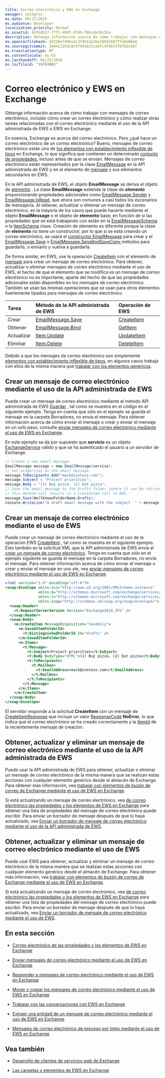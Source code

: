 ```yaml
---
title: Correo electrónico y EWS en Exchange
manager: sethgros
ms.date: 09/17/2015
ms.audience: Developer
localization_priority: Normal
ms.assetid: 4d7bdb37-f7f1-409f-9749-f8bcde7dc52a
description: Obtenga información acerca de cómo trabajar con mensajes de correo electrónico, incluido cómo crear un correo electrónico y cómo realizar otras tareas relacionadas con el correo electrónico mediante el uso de la API administrada de EWS o EWS en Exchange.
ms.openlocfilehash: d222be7409a3c3f4613a2be39b83b977fabb09e8
ms.sourcegitcommit: 34041125dc8c5f993b21cebfc4f8b72f0fd2cb6f
ms.translationtype: MT
ms.contentlocale: es-ES
ms.lasthandoff: 06/25/2018
ms.locfileid: "19763002"
---
```

# <a name="email-and-ews-in-exchange"></a>Correo electrónico y EWS en Exchange

Obtenga información acerca de cómo trabajar con mensajes de correo electrónico, incluido cómo crear un correo electrónico y cómo realizar otras tareas relacionadas con el correo electrónico mediante el uso de la API administrada de EWS o EWS en Exchange.
  

  
En esencia, Exchange es acerca del correo electrónico. Pero ¿qué hace un correo electrónico de un correo electrónico? Bueno, mensajes de correo electrónico están uno de [los elementos con establecimiento inflexible de tipos](folders-and-items-in-ews-in-exchange.md#bk_item) en Exchange, lo que significa que contienen un determinado [conjunto de propiedades](email-properties-and-elements-in-ews-in-exchange.md), incluso antes de que se envían. Mensajes de correo electrónico están representados por la clase [EmailMessage](http://msdn.microsoft.com/en-us/library/microsoft.exchange.webservices.data.emailmessage%28v=exchg.80%29.aspx) en la API administrada de EWS y en el elemento de [mensaje](http://msdn.microsoft.com/library/2400b33c-43b2-4fc2-b6fb-275a99e0e810%28Office.15%29.aspx) y sus elementos secundarios en EWS. 
  
En la API administrada de EWS, el objeto **EmailMessage** se deriva el objeto de [elemento](http://msdn.microsoft.com/en-us/library/microsoft.exchange.webservices.data.item%28v=exchg.80%29.aspx) . La clase **EmailMessage** extiende la clase de **elemento** proporcionando propiedades adicionales como [EmailMessage.Sender](http://msdn.microsoft.com/en-us/library/microsoft.exchange.webservices.data.emailmessage.sender%28v=exchg.80%29.aspx) y [EmailMessage.IsRead](http://msdn.microsoft.com/en-us/library/office/microsoft.exchange.webservices.data.emailmessage.isread%28v=exchg.80%29.aspx), que ahora son comunes a casi todos los escenarios de mensajería. Al obtener, actualizar o eliminar un mensaje de correo electrónico, en la mayoría de los casos que puede hacerlo mediante el objeto **EmailMessage** o el objeto de **elemento** base, en función de si las propiedades que se está trabajando con están en la [EmailMessageSchema](http://msdn.microsoft.com/en-us/library/microsoft.exchange.webservices.data.emailmessageschema%28v=exchg.80%29.aspx) o la [ ItemSchema](http://msdn.microsoft.com/en-us/library/microsoft.exchange.webservices.data.itemschema%28v=exchg.80%29.aspx) clase. Creación de elemento es diferente porque la clase de **elemento** no tiene un constructor, por lo que si se está creando un correo electrónico, se usará el [constructor EmailMessage](http://msdn.microsoft.com/en-us/library/office/microsoft.exchange.webservices.data.emailmessage.emailmessage%28v=exchg.80%29.aspx) para crear y el [EmailMessage.Save](http://msdn.microsoft.com/en-us/library/microsoft.exchange.webservices.data.emailmessage.save%28v=exchg.80%29.aspx) o [EmailMessage.SendAndSaveCopy ](http://msdn.microsoft.com/en-us/library/microsoft.exchange.webservices.data.emailmessage.sendandsavecopy%28v=exchg.80%29.aspx)métodos para guardarlo, o enviarlo y vuelva a guardarla. 
  
De forma similar, en EWS, use la operación [CreateItem](http://msdn.microsoft.com/library/fe6bb7fc-8918-4e6e-b0a1-b7e0ef44c3d1%28Office.15%29.aspx) con el elemento de [mensaje](http://msdn.microsoft.com/library/2400b33c-43b2-4fc2-b6fb-275a99e0e810%28Office.15%29.aspx) para crear un mensaje de correo electrónico. Para obtener, actualizar o eliminar mensajes de correo electrónico mediante el uso de EWS, el hecho de que el elemento que se modifica es un mensaje de correo electrónico no es importante, aparte del hecho de que las propiedades adicionales están disponibles en los mensajes de correo electrónico. También se usan las mismas operaciones que se usan para otros elementos fuertemente tipados para mensajes de correo electrónico. 
  
|**Tarea**|**Método de la API administrada de EWS**|**Operación de EWS**|
|:-----|:-----|:-----|
|Crear  <br/> |[EmailMessage.Save](http://msdn.microsoft.com/en-us/library/microsoft.exchange.webservices.data.emailmessage.save%28v=exchg.80%29.aspx) <br/> |[CreateItem](http://msdn.microsoft.com/library/fe6bb7fc-8918-4e6e-b0a1-b7e0ef44c3d1%28Office.15%29.aspx) <br/> |
|Obtener  <br/> |[EmailMessage.Bind](http://msdn.microsoft.com/en-us/library/microsoft.exchange.webservices.data.emailmessage.bind%28v=exchg.80%29.aspx) <br/> |[GetItem](http://msdn.microsoft.com/library/e8492e3b-1c8d-4b14-8070-9530f8306edd%28Office.15%29.aspx) <br/> |
|Actualizar  <br/> |[Item.Update](http://msdn.microsoft.com/en-us/library/dd635915%28v=exchg.80%29.aspx) <br/> |[UpdateItem](http://msdn.microsoft.com/library/5d027523-e0bc-4da2-b60b-0cb9fc1fdfe4%28Office.15%29.aspx) <br/> |
|Eliminar  <br/> |[Item.Delete](http://msdn.microsoft.com/en-us/library/dd635072%28v=exchg.80%29.aspx) <br/> |[DeleteItem](http://msdn.microsoft.com/library/3e26c416-fa12-476e-bfd2-5c1f4bb7b348%28Office.15%29.aspx) <br/> |
   
Debido a que los mensajes de correo electrónico son simplemente [elementos con establecimiento inflexible de tipos](folders-and-items-in-ews-in-exchange.md#bk_item), en algunos casos trabaja con ellos de la misma manera que [trabajar con los elementos genéricos](how-to-work-with-exchange-mailbox-items-by-using-ews-in-exchange.md). 
  
## <a name="create-an-email-message-by-using-the-ews-managed-api"></a>Crear un mensaje de correo electrónico mediante el uso de la API administrada de EWS
<a name="bk_createewsma"> </a>

Puede crear un mensaje de correo electrónico mediante el método API administrada de EWS [Guardar](http://msdn.microsoft.com/en-us/library/microsoft.exchange.webservices.data.emailmessage.save%28v=exchg.80%29.aspx) , tal como se muestra en el código en el siguiente ejemplo. Tenga en cuenta que sólo en el ejemplo se guarda el mensaje en la carpeta Borradores, no envía el mensaje. Para obtener información acerca de cómo enviar el mensaje o crear y enviar el mensaje en un solo paso, consulte [enviar mensajes de correo electrónico mediante el uso de EWS en Exchange](how-to-send-email-messages-by-using-ews-in-exchange.md).
  
En este ejemplo se da por supuesto que **servicio** es un objeto [ExchangeService](http://msdn.microsoft.com/en-us/library/microsoft.exchange.webservices.data.exchangeservice%28v=exchg.80%29.aspx) válido y que se ha autenticado el usuario a un servidor de Exchange. 
  
```cs
// Create a new email message.
EmailMessage message = new EmailMessage(service);
// Set properties on the email message.
message.ToRecipients.Add("mack@contoso.com");
message.Subject = "Project priorities";
message.Body = "(1) Buy pizza, (2) Eat pizza";
// Save the email message to the Drafts folder (where it can be retrieved, updated, and sent at a later time).
// This method call results in a CreateItem call to EWS.
message.Save(WellKnownFolderName.Drafts);
Console.WriteLine("A draft email message with the subject '" + message.Subject + "' has been saved to the Drafts folder.");
```

## <a name="create-an-email-message-by-using-ews"></a>Crear un mensaje de correo electrónico mediante el uso de EWS
<a name="bk_createews"> </a>

Puede crear un mensaje de correo electrónico mediante el uso de la operación EWS [CreateItem](http://msdn.microsoft.com/library/fe6bb7fc-8918-4e6e-b0a1-b7e0ef44c3d1%28Office.15%29.aspx) , tal como se muestra en el siguiente ejemplo. Esto también es la solicitud XML que la API administrada de EWS envía al [crear un mensaje de correo electrónico](#bk_createewsma). Tenga en cuenta que sólo en el ejemplo siguiente se guarda el mensaje en la carpeta Borradores, no envía el mensaje. Para obtener información acerca de cómo enviar el mensaje o crear y enviar el mensaje en uno ste, vea [enviar mensajes de correo electrónico mediante el uso de EWS en Exchange](how-to-send-email-messages-by-using-ews-in-exchange.md).
  
```XML
<?xml version="1.0" encoding="utf-8"?>
<soap:Envelope xmlns:xsi="http://www.w3.org/2001/XMLSchema-instance"
               xmlns:m="http://schemas.microsoft.com/exchange/services/2006/messages"
               xmlns:t="http://schemas.microsoft.com/exchange/services/2006/types"
               xmlns:soap="http://schemas.xmlsoap.org/soap/envelope/">
  <soap:Header>
    <t:RequestServerVersion Version="Exchange2010_SP2" />
  </soap:Header>
  <soap:Body>
    <m:CreateItem MessageDisposition="SaveOnly">
      <m:SavedItemFolderId>
        <t:DistinguishedFolderId Id="drafts" />
      </m:SavedItemFolderId>
      <m:Items>
        <t:Message>
          <t:Subject>Project priorities</t:Subject>
          <t:Body BodyType="HTML">(1) Buy pizza, (2) Eat pizza</t:Body>
          <t:ToRecipients>
            <t:Mailbox>
              <t:EmailAddress>mack@contoso.com</t:EmailAddress>
            </t:Mailbox>
          </t:ToRecipients>
        </t:Message>
      </m:Items>
    </m:CreateItem>
  </soap:Body>
</soap:Envelope>

```

El servidor responde a la solicitud **CreateItem** con un mensaje de [CreateItemResponse](http://msdn.microsoft.com/library/742a46a0-2475-45a0-b44f-90639a3f5a43%28Office.15%29.aspx) que incluye un valor [ResponseCode](http://msdn.microsoft.com/library/4b84d670-74c9-4d6d-84e7-f0a9f76f0d93%28Office.15%29.aspx) **NoError**, lo que indica que el correo electrónico se ha creado correctamente y la [ItemId](http://msdn.microsoft.com/library/3350b597-57a0-4961-8f44-8624946719b4%28Office.15%29.aspx) de la recientemente mensaje de creación. 
  
## <a name="get-update-and-delete-an-email-message-by-using-the-ews-managed-api"></a>Obtener, actualizar y eliminar un mensaje de correo electrónico mediante el uso de la API administrada de EWS
<a name="bk_getewsma"> </a>

Puede usar la API administrada de EWS para obtener, actualizar o eliminar un mensaje de correo electrónico de la misma manera que se realizan estas acciones con cualquier elemento genérico desde el almacén de Exchange. Para obtener más información, vea [trabajar con elementos de buzón de correo de Exchange mediante el uso de EWS en Exchange](how-to-work-with-exchange-mailbox-items-by-using-ews-in-exchange.md).
  
Si está actualizando un mensaje de correo electrónico, vea [de correo electrónico las propiedades y los elementos de EWS en Exchange](email-properties-and-elements-in-ews-in-exchange.md) para obtener una lista de propiedades del mensaje de correo electrónico puede escribir. Para enviar un borrador de mensaje después de que lo haya actualizado, vea [Enviar un borrador de mensaje de correo electrónico mediante el uso de la API administrada de EWS](how-to-send-email-messages-by-using-ews-in-exchange.md#bk_senddraftewsma).
  
## <a name="get-update-and-delete-an-email-message-by-using-ews"></a>Obtener, actualizar y eliminar un mensaje de correo electrónico mediante el uso de EWS
<a name="bk_getews"> </a>

Puede usar EWS para obtener, actualizar y eliminar un mensaje de correo electrónico de la misma manera que se realizan estas acciones con cualquier elemento genérico desde el almacén de Exchange. Para obtener más información, vea [trabajar con elementos de buzón de correo de Exchange mediante el uso de EWS en Exchange](how-to-work-with-exchange-mailbox-items-by-using-ews-in-exchange.md).
  
Si está actualizando un mensaje de correo electrónico, vea [de correo electrónico las propiedades y los elementos de EWS en Exchange](email-properties-and-elements-in-ews-in-exchange.md) para obtener una lista de propiedades del mensaje de correo electrónico puede escribir. Para enviar un borrador de mensaje después de que lo haya actualizado, vea [Enviar un borrador de mensaje de correo electrónico mediante el uso de EWS](how-to-send-email-messages-by-using-ews-in-exchange.md#bk_senddraftews).
  
## <a name="in-this-section"></a>En esta sección
<a name="bk_inthissection"> </a>

- [Correo electrónico de las propiedades y los elementos de EWS en Exchange](email-properties-and-elements-in-ews-in-exchange.md)
    
- [Enviar mensajes de correo electrónico mediante el uso de EWS en Exchange](how-to-send-email-messages-by-using-ews-in-exchange.md)
    
- [Responder a mensajes de correo electrónico mediante el uso de EWS en Exchange](how-to-respond-to-email-messages-by-using-ews-in-exchange.md)
    
- [Mover y copiar los mensajes de correo electrónico mediante el uso de EWS en Exchange](how-to-move-and-copy-email-messages-by-using-ews-in-exchange.md)
    
- [Trabajar con las conversaciones con EWS en Exchange](how-to-work-with-conversations-by-using-ews-in-exchange.md)
    
- [Extraer una entidad de un mensaje de correo electrónico mediante el uso de EWS en Exchange](how-to-extract-an-entity-from-an-email-message-by-using-ews-in-exchange.md)
    
- [Mensajes de correo electrónico de proceso por lotes mediante el uso de EWS en Exchange](how-to-process-email-messages-in-batches-by-using-ews-in-exchange.md)
    
## <a name="see-also"></a>Vea también


- [Desarrollo de clientes de servicios web de Exchange](develop-web-service-clients-for-exchange.md)
    
- [Las carpetas y elementos de EWS en Exchange](folders-and-items-in-ews-in-exchange.md)
    

